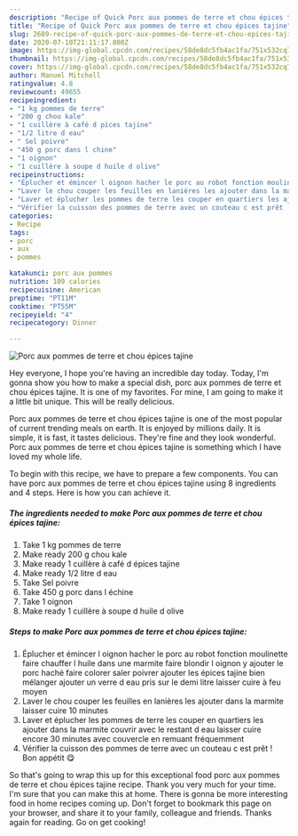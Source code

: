 ```yaml
---
description: "Recipe of Quick Porc aux pommes de terre et chou épices tajine"
title: "Recipe of Quick Porc aux pommes de terre et chou épices tajine"
slug: 2689-recipe-of-quick-porc-aux-pommes-de-terre-et-chou-epices-tajine
date: 2020-07-10T21:11:17.800Z
image: https://img-global.cpcdn.com/recipes/58de8dc5fb4ac1fa/751x532cq70/porc-aux-pommes-de-terre-et-chou-epices-tajine-photo-principale-de-la-recette.jpg
thumbnail: https://img-global.cpcdn.com/recipes/58de8dc5fb4ac1fa/751x532cq70/porc-aux-pommes-de-terre-et-chou-epices-tajine-photo-principale-de-la-recette.jpg
cover: https://img-global.cpcdn.com/recipes/58de8dc5fb4ac1fa/751x532cq70/porc-aux-pommes-de-terre-et-chou-epices-tajine-photo-principale-de-la-recette.jpg
author: Manuel Mitchell
ratingvalue: 4.8
reviewcount: 49655
recipeingredient:
- "1 kg pommes de terre"
- "200 g chou kale"
- "1 cuillère à café d pices tajine"
- "1/2 litre d eau"
- " Sel poivre"
- "450 g porc dans l chine"
- "1 oignon"
- "1 cuillère à soupe d huile d olive"
recipeinstructions:
- "Éplucher et émincer l oignon hacher le porc au robot fonction moulinette faire chauffer l huile dans une marmite faire blondir l oignon y ajouter le porc haché faire colorer saler poivrer ajouter les épices tajine bien mélanger ajouter un verre d eau pris sur le demi litre laisser cuire à feu moyen"
- "Laver le chou couper les feuilles en lanières les ajouter dans la marmite laisser cuire 10 minutes"
- "Laver et éplucher les pommes de terre les couper en quartiers les ajouter dans la marmite couvrir avec le restant d eau laisser cuire encore 30 minutes avec couvercle en remuant fréquemment"
- "Vérifier la cuisson des pommes de terre avec un couteau c est prêt ! Bon appétit 😋"
categories:
- Recipe
tags:
- porc
- aux
- pommes

katakunci: porc aux pommes 
nutrition: 109 calories
recipecuisine: American
preptime: "PT11M"
cooktime: "PT55M"
recipeyield: "4"
recipecategory: Dinner

---
```



![Porc aux pommes de terre et chou épices tajine](https://img-global.cpcdn.com/recipes/58de8dc5fb4ac1fa/751x532cq70/porc-aux-pommes-de-terre-et-chou-epices-tajine-photo-principale-de-la-recette.jpg)

Hey everyone, I hope you're having an incredible day today. Today, I'm gonna show you how to make a special dish, porc aux pommes de terre et chou épices tajine. It is one of my favorites. For mine, I am going to make it a little bit unique. This will be really delicious.

Porc aux pommes de terre et chou épices tajine is one of the most popular of current trending meals on earth. It is enjoyed by millions daily. It is simple, it is fast, it tastes delicious. They're fine and they look wonderful. Porc aux pommes de terre et chou épices tajine is something which I have loved my whole life.




To begin with this recipe, we have to prepare a few components. You can have porc aux pommes de terre et chou épices tajine using 8 ingredients and 4 steps. Here is how you can achieve it.

<!--inarticleads1-->

##### The ingredients needed to make Porc aux pommes de terre et chou épices tajine:

1. Take 1 kg pommes de terre
1. Make ready 200 g chou kale
1. Make ready 1 cuillère à café d épices tajine
1. Make ready 1/2 litre d eau
1. Take  Sel poivre
1. Take 450 g porc dans l échine
1. Take 1 oignon
1. Make ready 1 cuillère à soupe d huile d olive




<!--inarticleads2-->

##### Steps to make Porc aux pommes de terre et chou épices tajine:

1. Éplucher et émincer l oignon hacher le porc au robot fonction moulinette faire chauffer l huile dans une marmite faire blondir l oignon y ajouter le porc haché faire colorer saler poivrer ajouter les épices tajine bien mélanger ajouter un verre d eau pris sur le demi litre laisser cuire à feu moyen
1. Laver le chou couper les feuilles en lanières les ajouter dans la marmite laisser cuire 10 minutes
1. Laver et éplucher les pommes de terre les couper en quartiers les ajouter dans la marmite couvrir avec le restant d eau laisser cuire encore 30 minutes avec couvercle en remuant fréquemment
1. Vérifier la cuisson des pommes de terre avec un couteau c est prêt ! Bon appétit 😋




So that's going to wrap this up for this exceptional food porc aux pommes de terre et chou épices tajine recipe. Thank you very much for your time. I'm sure that you can make this at home. There is gonna be more interesting food in home recipes coming up. Don't forget to bookmark this page on your browser, and share it to your family, colleague and friends. Thanks again for reading. Go on get cooking!
